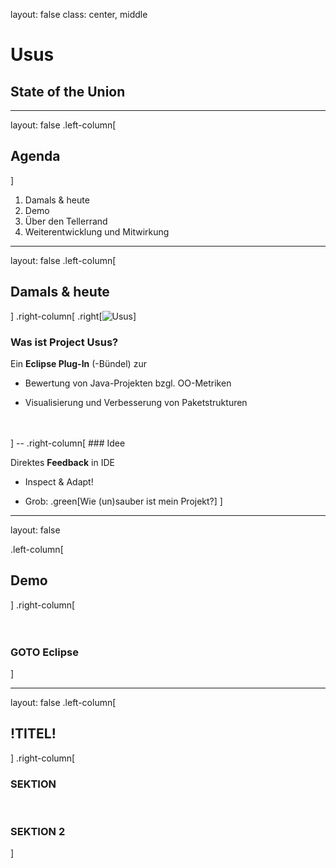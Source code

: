 
layout: false
class: center, middle

# Usus

## State of the Union

---

layout: false
.left-column[
  ## Agenda
]

1. Damals & heute
2. Demo
3. Über den Tellerrand
4. Weiterentwicklung und Mitwirkung

---

layout: false
.left-column[
  ## Damals & heute
]
.right-column[
  .right[![Usus](https://marketplace.eclipse.org/sites/default/files/usus-marketplace.png)]
  ### Was ist Project Usus?

  Ein **Eclipse Plug-In** (-Bündel) zur 

  - Bewertung von Java-Projekten bzgl. OO-Metriken

  - Visualisierung und Verbesserung von Paketstrukturen
  <br>
  <br>
]
--
.right-column[
  ### Idee

  Direktes **Feedback** in IDE

  - Inspect & Adapt!

  - Grob: .green[Wie (un)sauber ist mein Projekt?]
]

---

layout: false

.left-column[
  ## Demo
]
.right-column[
  <br>
  <br>
  <br>

  ### GOTO Eclipse

]

---

layout: false
.left-column[
  ## !TITEL!
]
.right-column[
  ### SEKTION

  <br>

  ### SEKTION 2
]
